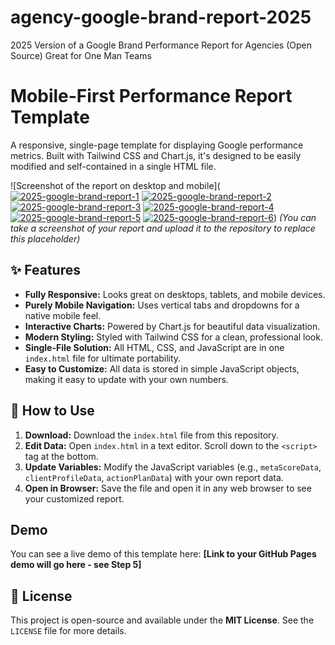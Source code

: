 # agency-google-brand-report-2025
2025 Version of a Google Brand Performance Report for Agencies (Open Source) Great for One Man Teams
# Mobile-First Performance Report Template

A responsive, single-page template for displaying Google performance metrics. Built with Tailwind CSS and Chart.js, it's designed to be easily modified and self-contained in a single HTML file.

![Screenshot of the report on desktop and mobile](<a href="https://ibb.co/dsfPsycj"><img src="https://i.ibb.co/dsfPsycj/2025-google-brand-report-1.jpg" alt="2025-google-brand-report-1" border="0"></a> <a href="https://ibb.co/Mkcm2XPh"><img src="https://i.ibb.co/Mkcm2XPh/2025-google-brand-report-2.jpg" alt="2025-google-brand-report-2" border="0"></a> <a href="https://ibb.co/C3JhDhpy"><img src="https://i.ibb.co/C3JhDhpy/2025-google-brand-report-3.jpg" alt="2025-google-brand-report-3" border="0"></a> <a href="https://ibb.co/gLjb7Nhb"><img src="https://i.ibb.co/gLjb7Nhb/2025-google-brand-report-4.jpg" alt="2025-google-brand-report-4" border="0"></a> <a href="https://ibb.co/W4hpr5BM"><img src="https://i.ibb.co/W4hpr5BM/2025-google-brand-report-5.jpg" alt="2025-google-brand-report-5" border="0"></a> <a href="https://ibb.co/svJSvcKY"><img src="https://i.ibb.co/svJSvcKY/2025-google-brand-report-6.jpg" alt="2025-google-brand-report-6" border="0"></a>)
*(You can take a screenshot of your report and upload it to the repository to replace this placeholder)*

## ✨ Features

-   **Fully Responsive:** Looks great on desktops, tablets, and mobile devices.
-   **Purely Mobile Navigation:** Uses vertical tabs and dropdowns for a native mobile feel.
-   **Interactive Charts:** Powered by Chart.js for beautiful data visualization.
-   **Modern Styling:** Styled with Tailwind CSS for a clean, professional look.
-   **Single-File Solution:** All HTML, CSS, and JavaScript are in one `index.html` file for ultimate portability.
-   **Easy to Customize:** All data is stored in simple JavaScript objects, making it easy to update with your own numbers.

## 🚀 How to Use

1.  **Download:** Download the `index.html` file from this repository.
2.  **Edit Data:** Open `index.html` in a text editor. Scroll down to the `<script>` tag at the bottom.
3.  **Update Variables:** Modify the JavaScript variables (e.g., `metaScoreData`, `clientProfileData`, `actionPlanData`) with your own report data.
4.  **Open in Browser:** Save the file and open it in any web browser to see your customized report.

##  Demo

You can see a live demo of this template here:
**[Link to your GitHub Pages demo will go here - see Step 5]**

## 📜 License

This project is open-source and available under the **MIT License**. See the `LICENSE` file for more details.
